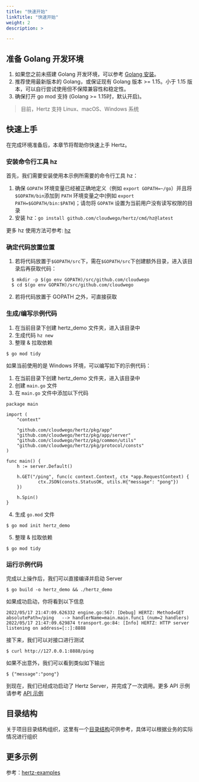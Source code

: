 ```yaml
---
title: "快速开始"
linkTitle: "快速开始"
weight: 2
description: >

---
```


## 准备 Golang 开发环境
1. 如果您之前未搭建 Golang 开发环境，可以参考 [Golang 安装](https://golang.org/doc/install)。
2. 推荐使用最新版本的 Golang，或保证现有 Golang 版本 >= 1.15。小于 1.15 版本，可以自行尝试使用但不保障兼容性和稳定性。
3. 确保打开 go mod 支持 (Golang >= 1.15时，默认开启)。
> 目前，Hertz 支持 Linux、macOS、Windows 系统

## 快速上手
在完成环境准备后，本章节将帮助你快速上手 Hertz。

### 安装命令行工具 hz
首先，我们需要安装使用本示例所需要的命令行工具 hz：
1. 确保 `GOPATH` 环境变量已经被正确地定义（例如 `export GOPATH=~/go`）并且将`$GOPATH/bin`添加到 `PATH` 环境变量之中(例如 `export PATH=$GOPATH/bin:$PATH`)；请勿将 `GOPATH` 设置为当前用户没有读写权限的目录
2. 安装 hz：`go install github.com/cloudwego/hertz/cmd/hz@latest`

更多 hz 使用方法可参考: [hz](https://www.cloudwego.io/zh/docs/hertz/tutorials/toolkit/)

### 确定代码放置位置
1. 若将代码放置于`$GOPATH/src`下，需在`$GOPATH/src`下创建额外目录，进入该目录后再获取代码：
```console
  $ mkdir -p $(go env GOPATH)/src/github.com/cloudwego
  $ cd $(go env GOPATH)/src/github.com/cloudwego
```
2. 若将代码放置于 GOPATH 之外，可直接获取

### 生成/编写示例代码

1. 在当前目录下创建 hertz_demo 文件夹，进入该目录中
2. 生成代码 `hz new`
3. 整理 & 拉取依赖
```console
$ go mod tidy
```

如果当前使用的是 Windows 环境，可以编写如下的示例代码：
1. 在当前目录下创建 hertz_demo 文件夹，进入该目录中
2. 创建 `main.go` 文件
3. 在 `main.go` 文件中添加以下代码
```
package main

import (
    "context"

    "github.com/cloudwego/hertz/pkg/app"
    "github.com/cloudwego/hertz/pkg/app/server"
    "github.com/cloudwego/hertz/pkg/common/utils"
    "github.com/cloudwego/hertz/pkg/protocol/consts"
)

func main() {
    h := server.Default()

    h.GET("/ping", func(c context.Context, ctx *app.RequestContext) {
            ctx.JSON(consts.StatusOK, utils.H{"message": "pong"})
    })

    h.Spin()
}
```
4. 生成 `go.mod` 文件
```console
$ go mod init hertz_demo
```
5. 整理 & 拉取依赖
```console
$ go mod tidy
```

### 运行示例代码
完成以上操作后，我们可以直接编译并启动 Server
```console
$ go build -o hertz_demo && ./hertz_demo
```
如果成功启动，你将看到以下信息
```console
2022/05/17 21:47:09.626332 engine.go:567: [Debug] HERTZ: Method=GET    absolutePath=/ping   --> handlerName=main.main.func1 (num=2 handlers)
2022/05/17 21:47:09.629874 transport.go:84: [Info] HERTZ: HTTP server listening on address=[::]:8888
```
接下来，我们可以对接口进行测试
```console
$ curl http://127.0.0.1:8888/ping
```
如果不出意外，我们可以看到类似如下输出
```console
$ {"message":"pong"}
```
到现在，我们已经成功启动了 Hertz Server，并完成了一次调用。更多 API 示例请参考 [API 示例](https://pkg.go.dev/github.com/cloudwego/hertz)

## 目录结构
关于项目目录结构组织，这里有一个[目录结构](https://github.com/golang-standards/project-layout)可供参考，具体可以根据业务的实际情况进行组织

## 更多示例
参考：[hertz-examples](https://github.com/cloudwego/hertz-examples)
